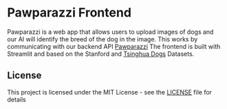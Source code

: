 # Pawparazzi Frontend
Pawparazzi is a web app that allows users to upload images of dogs and our AI
will identify the breed of the dog in the image. This works by communicating
with our backend API [Pawparazzi](https://github.com/maryacuna93/pawparazzi)
The frontend is built with Streamlit and based on the Stanford and [Tsinghua
Dogs](https://cg.cs.tsinghua.edu.cn/ThuDogs/) Datasets.

## License
This project is licensed under the MIT License - see the [LICENSE](LICENSE) file for details
